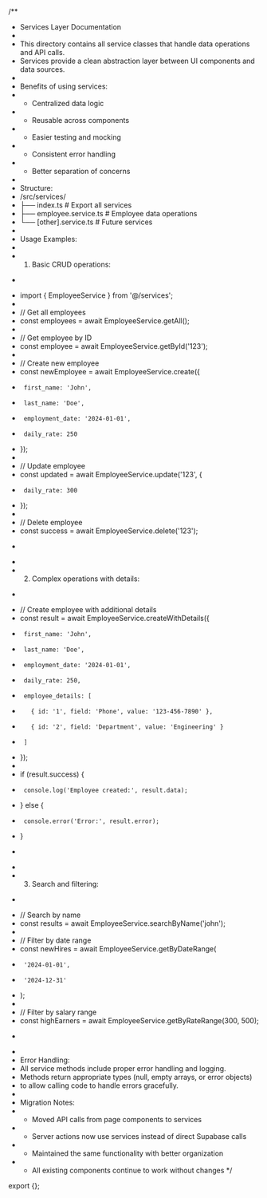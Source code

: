 /**
 * Services Layer Documentation
 * 
 * This directory contains all service classes that handle data operations and API calls.
 * Services provide a clean abstraction layer between UI components and data sources.
 * 
 * Benefits of using services:
 * - Centralized data logic
 * - Reusable across components
 * - Easier testing and mocking
 * - Consistent error handling
 * - Better separation of concerns
 * 
 * Structure:
 * /src/services/
 *   ├── index.ts              # Export all services
 *   ├── employee.service.ts   # Employee data operations
 *   └── [other].service.ts    # Future services
 * 
 * Usage Examples:
 * 
 * 1. Basic CRUD operations:
 *    ```typescript
 *    import { EmployeeService } from '@/services';
 * 
 *    // Get all employees
 *    const employees = await EmployeeService.getAll();
 * 
 *    // Get employee by ID
 *    const employee = await EmployeeService.getById('123');
 * 
 *    // Create new employee
 *    const newEmployee = await EmployeeService.create({
 *      first_name: 'John',
 *      last_name: 'Doe',
 *      employment_date: '2024-01-01',
 *      daily_rate: 250
 *    });
 * 
 *    // Update employee
 *    const updated = await EmployeeService.update('123', {
 *      daily_rate: 300
 *    });
 * 
 *    // Delete employee
 *    const success = await EmployeeService.delete('123');
 *    ```
 * 
 * 2. Complex operations with details:
 *    ```typescript
 *    // Create employee with additional details
 *    const result = await EmployeeService.createWithDetails({
 *      first_name: 'John',
 *      last_name: 'Doe',
 *      employment_date: '2024-01-01',
 *      daily_rate: 250,
 *      employee_details: [
 *        { id: '1', field: 'Phone', value: '123-456-7890' },
 *        { id: '2', field: 'Department', value: 'Engineering' }
 *      ]
 *    });
 * 
 *    if (result.success) {
 *      console.log('Employee created:', result.data);
 *    } else {
 *      console.error('Error:', result.error);
 *    }
 *    ```
 * 
 * 3. Search and filtering:
 *    ```typescript
 *    // Search by name
 *    const results = await EmployeeService.searchByName('john');
 * 
 *    // Filter by date range
 *    const newHires = await EmployeeService.getByDateRange(
 *      '2024-01-01', 
 *      '2024-12-31'
 *    );
 * 
 *    // Filter by salary range
 *    const highEarners = await EmployeeService.getByRateRange(300, 500);
 *    ```
 * 
 * Error Handling:
 * All service methods include proper error handling and logging.
 * Methods return appropriate types (null, empty arrays, or error objects)
 * to allow calling code to handle errors gracefully.
 * 
 * Migration Notes:
 * - Moved API calls from page components to services
 * - Server actions now use services instead of direct Supabase calls
 * - Maintained the same functionality with better organization
 * - All existing components continue to work without changes
 */

export {};

